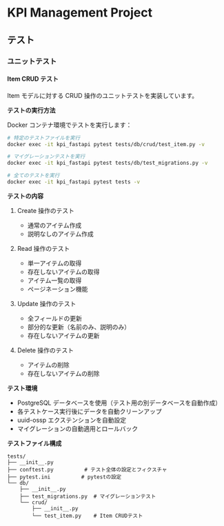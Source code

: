 # KPI Management Project

## テスト

### ユニットテスト

#### Item CRUD テスト

Item モデルに対する CRUD 操作のユニットテストを実装しています。

**テストの実行方法**

Docker コンテナ環境でテストを実行します：

```bash
# 特定のテストファイルを実行
docker exec -it kpi_fastapi pytest tests/db/crud/test_item.py -v

# マイグレーションテストを実行
docker exec -it kpi_fastapi pytest tests/db/test_migrations.py -v

# 全てのテストを実行
docker exec -it kpi_fastapi pytest tests -v
```

**テストの内容**

1. Create 操作のテスト

   - 通常のアイテム作成
   - 説明なしのアイテム作成

2. Read 操作のテスト

   - 単一アイテムの取得
   - 存在しないアイテムの取得
   - アイテム一覧の取得
   - ページネーション機能

3. Update 操作のテスト

   - 全フィールドの更新
   - 部分的な更新（名前のみ、説明のみ）
   - 存在しないアイテムの更新

4. Delete 操作のテスト
   - アイテムの削除
   - 存在しないアイテムの削除

**テスト環境**

- PostgreSQL データベースを使用（テスト用の別データベースを自動作成）
- 各テストケース実行後にデータを自動クリーンアップ
- uuid-ossp エクステンションを自動設定
- マイグレーションの自動適用とロールバック

**テストファイル構成**

```
tests/
├── __init__.py
├── conftest.py          # テスト全体の設定とフィクスチャ
├── pytest.ini          # pytestの設定
└── db/
    ├── __init__.py
    ├── test_migrations.py  # マイグレーションテスト
    └── crud/
        ├── __init__.py
        └── test_item.py    # Item CRUDテスト
```
